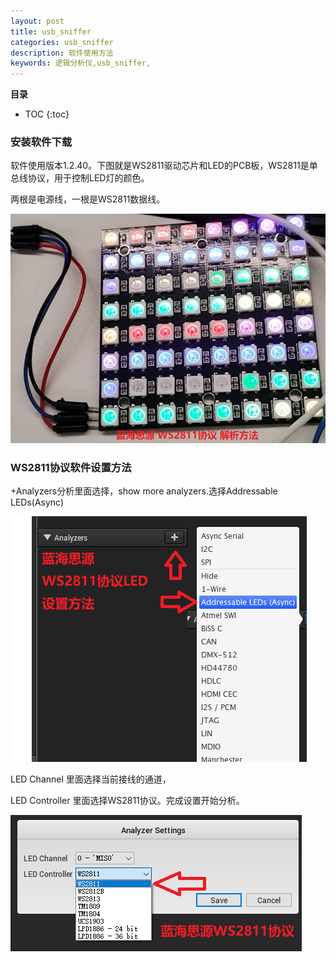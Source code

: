 ```yaml
---
layout: post
title: usb_sniffer
categories: usb_sniffer  
description: 软件使用方法
keywords: 逻辑分析仪,usb_sniffer, 
---
```


**目录**

* TOC
{:toc}
### 安装软件下载


软件使用版本1.2.40。下图就是WS2811驱动芯片和LED的PCB板，WS2811是单总线协议，用于控制LED灯的颜色。

两根是电源线，一根是WS2811数据线。

<img src="/images/posts/WS2811/LED_1.png" alt="WS2811LED图片"/>

### WS2811协议软件设置方法

+Analyzers分析里面选择，show more analyzers.选择Addressable LEDs(Async)

<img src="/images/posts/WS2811/LED_2.png" alt="增加分析协议"/>

LED Channel 里面选择当前接线的通道，

LED Controller 里面选择WS2811协议。完成设置开始分析。

<img src="/images/posts/WS2811/LED_3.png" alt="增加分析协议，选择通道"/>

